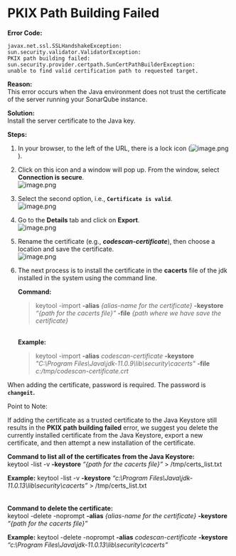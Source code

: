 # PKIX Path Building Failed

**Error Code:**

```
javax.net.ssl.SSLHandshakeException: 
sun.security.validator.ValidatorException: 
PKIX path building failed: 
sun.security.provider.certpath.SunCertPathBuilderException: 
unable to find valid certification path to requested target.
```

**Reason:**\
This error occurs when the Java environment does not trust the certificate of the server running your SonarQube instance.

**Solution:**\
Install the server certificate to the Java key.

**Steps:**

1. In your browser, to the left of the URL, there is a lock icon (![image.png](https://cdn.document360.io/8711f4e7-c040-4616-aac9-d947f87e4619/Images/Documentation/image-ICO24JDZ.png)).
2. Click on this icon and a window will pop up. From the window, select **Connection is secure**.\
   ![image.png](https://cdn.document360.io/8711f4e7-c040-4616-aac9-d947f87e4619/Images/Documentation/image-5THK9CAG.png)
3. Select the second option, i.e., **`Certificate is valid`**.\
   ![image.png](https://cdn.document360.io/8711f4e7-c040-4616-aac9-d947f87e4619/Images/Documentation/image-XKDJCMFI.png)
4. Go to the **Details** tab and click on **Export**.\
   ![image.png](https://cdn.document360.io/8711f4e7-c040-4616-aac9-d947f87e4619/Images/Documentation/image-CZDQLKG3.png)
5. Rename the certificate (e.g., _**codescan-certificate**_), then choose a location and save the certificate.\
   ![image.png](https://cdn.document360.io/8711f4e7-c040-4616-aac9-d947f87e4619/Images/Documentation/image-IBFUK217.png)
6.  The next process is to install the certificate in the **cacerts** file of the jdk installed in the system using the command line.

    **Command:**

    > keytool -import **-alias** _{alias-name for the certificate}_ **-keystore** _“{path for the cacerts file}”_ **-file** _{path where we have save the certificate}_

    \
    **Example:**

    > keytool -import **-alias** _codescan-certificate_ **-keystore** _"C:\Program Files\Java\jdk-11.0.9\lib\security\cacerts"_ **-file** _c:/tmp/codescan-certificate.crt_

>

When adding the certificate, password is required. The password is **`changeit`.**

Point to Note:

If adding the certificate as a trusted certificate to the Java Keystore still results in the **PKIX path building failed** error, we suggest you delete the currently installed certificate from the Java Keystore, export a new certificate, and then attempt a new installation of the certificate.

**Command to list all of the certificates from the Java Keystore:**\
keytool -list -v **-keystore** _“{path for the cacerts file}”_ > /tmp/certs\_list.txt

**Example:** keytool -list -v **-keystore** _“c:\Program Files\Java\jdk-11.0.13\lib\security\cacerts”_ > /tmp/certs\_list.txt\
\
\
**Command to delete the certificate:**\
keytool -delete -noprompt **-alias** _{alias-name for the certificate}_ **-keystore** _“{path for the cacerts file}”_

**Example:** keytool -delete -noprompt **-alias** _codescan-certificate_ **-keystore** _“c:\Program Files\Java\jdk-11.0.13\lib\security\cacerts”_

